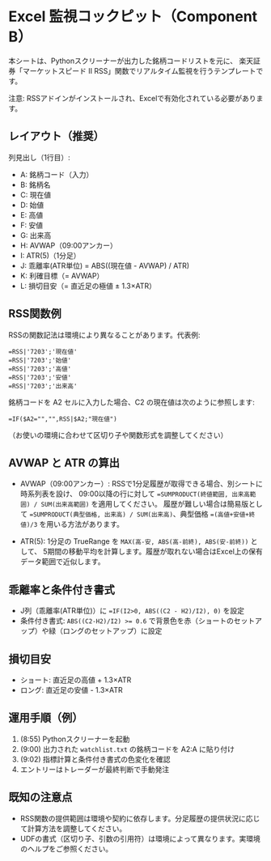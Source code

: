# Excel 監視コックピット（Component B）

本シートは、Pythonスクリーナーが出力した銘柄コードリストを元に、
楽天証券「マーケットスピード II RSS」関数でリアルタイム監視を行うテンプレートです。

注意: RSSアドインがインストールされ、Excelで有効化されている必要があります。

## レイアウト（推奨）

列見出し（1行目）:

- A: 銘柄コード（入力）
- B: 銘柄名
- C: 現在値
- D: 始値
- E: 高値
- F: 安値
- G: 出来高
- H: AVWAP（09:00アンカー）
- I: ATR(5)（1分足）
- J: 乖離率(ATR単位) = ABS((現在値 - AVWAP) / ATR)
- K: 利確目標（= AVWAP）
- L: 損切目安（= 直近足の極値 ± 1.3×ATR）

## RSS関数例

RSSの関数記法は環境により異なることがあります。代表例:

```
=RSS|'7203';'現在値'
=RSS|'7203';'始値'
=RSS|'7203';'高値'
=RSS|'7203';'安値'
=RSS|'7203';'出来高'
```

銘柄コードを A2 セルに入力した場合、C2 の現在値は次のように参照します:

```
=IF($A2="","",RSS|$A2;"現在値")
```

（お使いの環境に合わせて区切り子や関数形式を調整してください）

## AVWAP と ATR の算出

- AVWAP（09:00アンカー）: RSSで1分足履歴が取得できる場合、別シートに時系列表を設け、
  09:00以降の行に対して `=SUMPRODUCT(終値範囲, 出来高範囲) / SUM(出来高範囲)` を適用してください。
  履歴が難しい場合は簡易版として `=SUMPRODUCT(典型価格, 出来高) / SUM(出来高)`、典型価格 `=(高値+安値+終値)/3` を用いる方法があります。

- ATR(5): 1分足の TrueRange を `MAX(高-安, ABS(高-前終), ABS(安-前終))` として、
  5期間の移動平均を計算します。履歴が取れない場合はExcel上の保有データ範囲で近似します。

## 乖離率と条件付き書式

- J列（乖離率(ATR単位)）に `=IF(I2>0, ABS((C2 - H2)/I2), 0)` を設定
- 条件付き書式: `ABS((C2-H2)/I2) >= 0.6` で背景色を赤（ショートのセットアップ）や緑（ロングのセットアップ）に設定

## 損切目安

- ショート: 直近足の高値 + 1.3×ATR
- ロング: 直近足の安値 - 1.3×ATR

## 運用手順（例）

1. (8:55) Pythonスクリーナーを起動
2. (9:00) 出力された `watchlist.txt` の銘柄コードを A2:A に貼り付け
3. (9:02) 指標計算と条件付き書式の色変化を確認
4. エントリーはトレーダーが最終判断で手動発注

## 既知の注意点

- RSS関数の提供範囲は環境や契約に依存します。分足履歴の提供状況に応じて計算方法を調整してください。
- UDFの書式（区切り子、引数の引用符）は環境によって異なります。実環境のヘルプをご参照ください。

